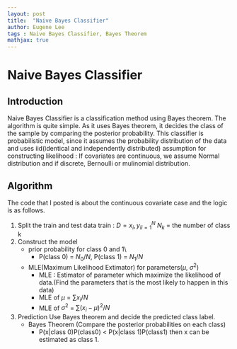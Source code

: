```yaml
---
layout: post
title:  "Naive Bayes Classifier"
author: Eugene Lee
tags : Naive Bayes Classifier, Bayes Theorem
mathjax: true
---
```


# Naive Bayes Classifier

## Introduction
Naive Bayes Classifier is a classification method using Bayes theorem. The algorithm is quite simple. As it uses Bayes theorem, it decides the class of the sample by comparing the posterior probability. This classifier is probabilistic model, since it assumes the probability distribution of the data and uses iid(identical and independently distributed) assumption for constructing likelihood : If covariates are continuous, we assume Normal distribution and if discrete, Bernoulli or mulinomial distribution.

## Algorithm
The code that I posted is about the continuous covariate case and the logic is as follows.

1. Split the train and test data
	train : $D = {x_i,y_i}^{N}_{i=1}$
    $N_k$ = the number of class k
2. Construct the model
	- prior probability for class 0 and 1\\
		* P(class 0) = $N_0/N$, P(class 1) = $N_1/N$
	- MLE(Maximum Likelihood Extimator) for parameters($\mu$, $\sigma^2$)
		* MLE : Estimator of parameter which maximize the likelihood of data.(Find the parameters that is the most likely to happen in this data)
		* MLE of $\mu$ = $\sum x_i / N$
		* MLE of $\sigma^2$ = $\sum(x_i - \mu)^2 / N$
3. Prediction
	Use Bayes theorem and decide the predicted class label.
    - Bayes Theorem (Compare the posterior probabilities on each class)
		* P(x|class 0)P(class0) < P(x|class 1)P(class1) then x can be estimated as class 1.


